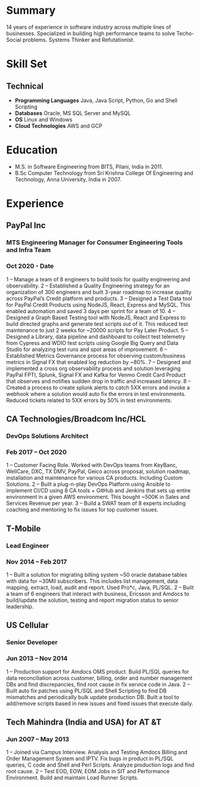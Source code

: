 # **Summary**

14 years of experience in software industry across multiple lines of businesses. Specialized in building high performance teams to solve Techo-Social problems. Systems Thinker and Refutationist.  

# **Skill Set**

## **Technical**

- **Programming Languages** Java, Java Script, Python, Go and Shell Scripting
- **Databases** Oracle, MS SQL Server and MySQL
- **OS** Linux and Windows 
- **Cloud Technologies** AWS and GCP

# **Education**

- M.S. in Software Engineering from BITS, Pilani, India in 2011.
- B.Sc Computer Technology from Sri Krishna College Of Engineering and Technology, Anna University, India in 2007.

# **Experience**

## PayPal Inc
### MTS Engineering Manager for Consumer Engineering Tools and Infra Team
### Oct 2020 - Date

1 – Manage a team of 8 engineers to build tools for quality engineering and observability.
2 – Established a Quality Engineering strategy for an organization of 300 engineers and built 3-year roadmap to increase quality across PayPal’s Credit platform and products. 
3 – Designed a Test Data tool for PayPal Credit Products using NodeJS, React, Express and MySQL. This enabled automation and saved 3 days per sprint for a team of 10. 
4 – Designed a Graph Based Testing tool with NodeJS, React and Express to build directed graphs and generate test scripts out of it. This reduced test maintenance to just 2 weeks for ~20000 scripts for Pay Later Product.
5 – Designed a Library, data pipeline and dashboard to collect test telemetry from Cypress and WDIO test scripts using Google Big Query and Data Studio for analyzing test runs and spot areas of improvement. 
6 – Established Metrics Governance process for observing custom/business metrics in Signal FX that enabled log reduction by ~80%. 
7 – Designed and implemented a cross org observability process and solution leveraging PayPal FPTI, Splunk, Signal FX and Kafka for Venmo Credit Card Product that observes and notifies sudden drop in traffic and increased latency.
8 – Created a process to create splunk alerts to catch 5XX errors and invoke a webhook where a solution would auto fix the errors in test environments. Reduced tickets related to 5XX errors by 50% in test environments. 


## CA Technologies/Broadcom Inc/HCL 
### DevOps Solutions Architect
### Feb 2017 – Oct 2020

1 – Customer Facing Role. Worked with DevOps teams from KeyBanc, WellCare, DXC, TX DMV, PayPal, Geico across proposal, solution roadmap, installation and maintenance for various CA products. Including Custom Solutions. 
2 – Built a plug-n-play DevOps Platform using Ansible to implement CI/CD using 8 CA tools + GitHub and Jenkins that sets up entire environment in a given AWS environment. This bought ~500K in Sales and Services Revenue per year.
3 – Build a SWAT team of 8 experts including coaching and mentoring to fix issues for top customer issues.


## T-Mobile
### Lead Engineer
### Nov 2014 – Feb 2017

1 – Built a solution for migrating billing system ~50 oracle database tables with data for ~30Mil subscribers. This includes list management, data mapping, extract, load, audit and report. Used Pro*c, Java, PL/SQL. 
2 – Built a team of 6 engineers that interact with business, Ericsson and Amdocs to build/update the solution, testing and report migration status to senior leadership. 


## US Cellular
### Senior Developer
### Jun 2013 – Nov 2014

1 – Production support for Amdocs OMS product. Build PL/SQL queries for data reconciliation across customer, billing, order and number management DBs and find discrepancies, find root cause in fix service code in Java.
2 – Built auto fix patches using PL/SQL and Shell Scripting to find DB mismatches and periodically bulk update production DB. Built a tool to add/remove scripts based in new issues and fixed issues that execute daily. 


## Tech Mahindra (India and USA) for AT &T 
### 
### Jun 2007 – May 2013

1 – Joined via Campus Interview. Analysis and Testing Amdocs Billing and Order Management System and IPTV. Fix bugs in product in PL/SQL queries, C code and Shell and Perl Scripts. Analyze production logs and find root cause.
2 – Test EOD, EOW, EOM Jobs in SIT and Performance Environment. Build and maintain Load Runner Scripts. 
